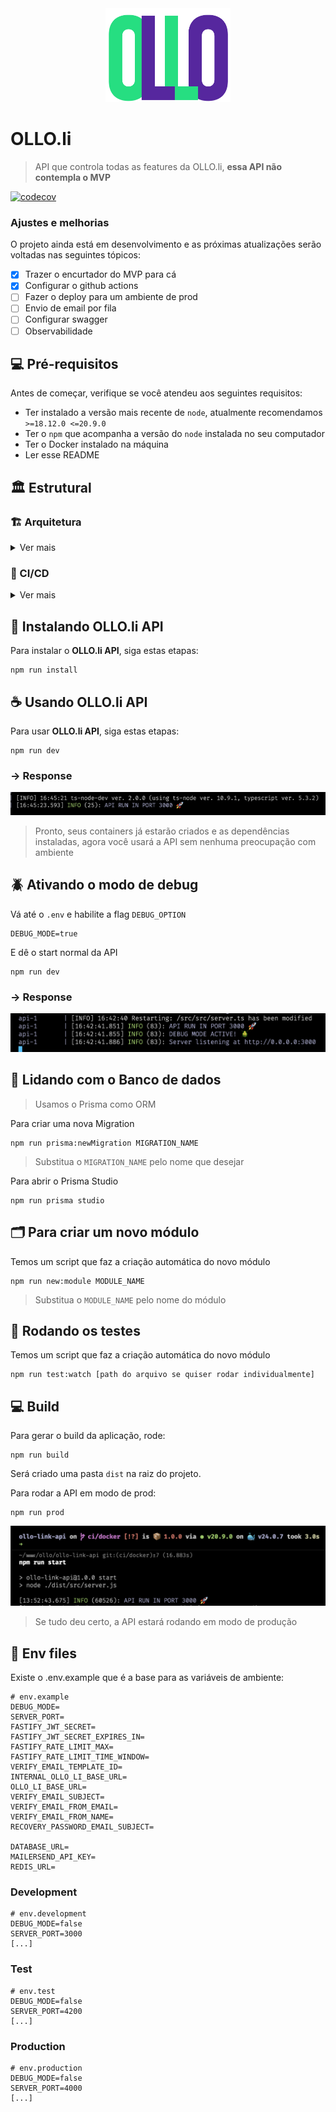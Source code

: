 <div align="center">
<img src="./resource/images/logo-ollo.png" width="200px;" height="150px">
</div>

# OLLO.li

> API que controla todas as features da OLLO.li, **essa API não contempla o MVP**

[![codecov](https://codecov.io/gh/olloapp/ollo-link-api/graph/badge.svg?token=i92IIJ25y9)](https://codecov.io/gh/olloapp/ollo-link-api)

### Ajustes e melhorias

O projeto ainda está em desenvolvimento e as próximas atualizações serão voltadas nas seguintes tópicos:

- [x] Trazer o encurtador do MVP para cá
- [x] Configurar o github actions
- [ ] Fazer o deploy para um ambiente de prod
- [ ] Envio de email por fila
- [ ] Configurar swagger
- [ ] Observabilidade

## 💻 Pré-requisitos

Antes de começar, verifique se você atendeu aos seguintes requisitos:

- Ter instalado a versão mais recente de `node`, atualmente recomendamos `>=18.12.0 <=20.9.0`
- Ter o `npm` que acompanha a versão do `node` instalada no seu computador
- Ter o Docker instalado na máquina
- Ler esse README

## 🏛️ Estrutural

### 🏗️ Arquitetura

<details>
<summary>Ver mais</summary>

<div align="center">
<img src="./docs/architecture.drawio.png" width="600px;">
</div>
</details>

### 👷 CI/CD

<details>
<summary>Ver mais</summary>

<div align="center">
<img src="./docs/deploy.drawio.png" width="600px;">
</div>
</details>

## 🚀 Instalando OLLO.li API

Para instalar o **OLLO.li API**, siga estas etapas:

```
npm run install
```

## ☕ Usando OLLO.li API

Para usar **OLLO.li API**, siga estas etapas:

```
npm run dev
```

### -> Response

<img src="./docs/debug-mode-inactive.png"/>

> Pronto, seus containers já estarão criados e as dependências instaladas, agora você usará a API sem nenhuma preocupação com ambiente

## 🪲 Ativando o modo de debug

Vá até o `.env` e habilite a flag `DEBUG_OPTION`

```
DEBUG_MODE=true
```

E dê o start normal da API

```
npm run dev
```

### -> Response

<img src="./docs/debug-mode-active.png"/>

## 💽 Lidando com o Banco de dados

> Usamos o Prisma como ORM

Para criar uma nova Migration

```
npm run prisma:newMigration MIGRATION_NAME
```

> Substitua o `MIGRATION_NAME` pelo nome que desejar

Para abrir o Prisma Studio

```
npm run prisma studio
```

## 🗂️ Para criar um novo módulo

Temos um script que faz a criação automática do novo módulo

```
npm run new:module MODULE_NAME
```

> Substitua o `MODULE_NAME` pelo nome do módulo

## 👀 Rodando os testes

Temos um script que faz a criação automática do novo módulo

```
npm run test:watch [path do arquivo se quiser rodar individualmente]
```

## 💻 Build

Para gerar o build da aplicação, rode:

```
npm run build
```

Será criado uma pasta `dist` na raiz do projeto.

Para rodar a API em modo de prod:

```
npm run prod
```

<img src="./docs/prod.png"/>

> Se tudo deu certo, a API estará rodando em modo de produção

## 🌳 Env files

Existe o .env.example que é a base para as variáveis de ambiente:

```
# env.example
DEBUG_MODE=
SERVER_PORT=
FASTIFY_JWT_SECRET=
FASTIFY_JWT_SECRET_EXPIRES_IN=
FASTIFY_RATE_LIMIT_MAX=
FASTIFY_RATE_LIMIT_TIME_WINDOW=
VERIFY_EMAIL_TEMPLATE_ID=
INTERNAL_OLLO_LI_BASE_URL=
OLLO_LI_BASE_URL=
VERIFY_EMAIL_SUBJECT=
VERIFY_EMAIL_FROM_EMAIL=
VERIFY_EMAIL_FROM_NAME=
RECOVERY_PASSWORD_EMAIL_SUBJECT=

DATABASE_URL=
MAILERSEND_API_KEY=
REDIS_URL=
```

### Development

```
# env.development
DEBUG_MODE=false
SERVER_PORT=3000
[...]
```

### Test

```
# env.test
DEBUG_MODE=false
SERVER_PORT=4200
[...]
```

### Production

```
# env.production
DEBUG_MODE=false
SERVER_PORT=4000
[...]
```
